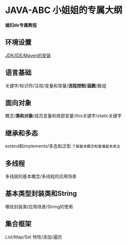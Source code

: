 # JAVA-ABC 小姐姐的专属大纲

**媳妇de专属教程**

## 环境设置

[JDK/IDE/Maven的安装](https://github.com/Meoyan/xue-java-abc/blob/master/doc/%E7%8E%AF%E5%A2%83%E9%85%8D%E7%BD%AE.md)


## 语言基础

关键字/标识符/注视/变量和常量/**流程控制**/**函数**/数组

## 面向对象

概念/**类和对象**/成员变量和局部变量/this关键字/static关键字

## 继承和多态

extend和implements/多态和泛型   `了解基本概念和看懂基本用法`

## 多线程

多线层的基本概念/多线程的应用场景

## 基本类型封装类和String

哪些封装类/应用场景/String的使用

## 集合框架

List/Map/Set 特性/添加/遍历


